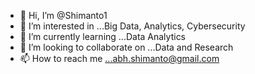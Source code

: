 - 👋 Hi, I’m @Shimanto1
- 👀 I’m interested in ...Big Data, Analytics, Cybersecurity
- 🌱 I’m currently learning ...Data Analytics
- 💞️ I’m looking to collaborate on ...Data and Research
- 📫 How to reach me ...abh.shimanto@gmail.com

<!---
Shimanto1/Shimanto1 is a ✨ special ✨ repository because its `README.md` (this file) appears on your GitHub profile.
You can click the Preview link to take a look at your changes.
--->
